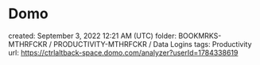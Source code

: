 # Domo

created: September 3, 2022 12:21 AM (UTC)
folder: BOOKMRKS-MTHRFCKR / PRODUCTIVITY-MTHRFCKR / Data Logins
tags: Productivity
url: https://ctrlaltback-space.domo.com/analyzer?userId=1784338619